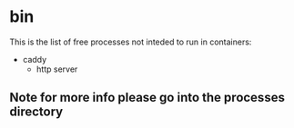 # bin

This is the list of free processes not inteded to run in containers:

* caddy
    * http server

## Note for more info please go into the processes directory